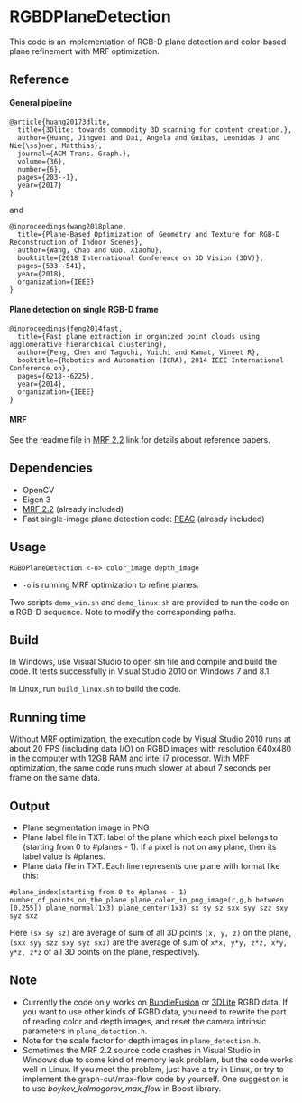 # RGBDPlaneDetection
This code is an implementation of RGB-D plane detection and color-based plane refinement with MRF optimization. 

## Reference
#### General pipeline
```
@article{huang20173dlite,
  title={3Dlite: towards commodity 3D scanning for content creation.},
  author={Huang, Jingwei and Dai, Angela and Guibas, Leonidas J and Nie{\ss}ner, Matthias},
  journal={ACM Trans. Graph.},
  volume={36},
  number={6},
  pages={203--1},
  year={2017}
}
```
and
```
@inproceedings{wang2018plane,
  title={Plane-Based Optimization of Geometry and Texture for RGB-D Reconstruction of Indoor Scenes},
  author={Wang, Chao and Guo, Xiaohu},
  booktitle={2018 International Conference on 3D Vision (3DV)},
  pages={533--541},
  year={2018},
  organization={IEEE}
}
```

#### Plane detection on single RGB-D frame 
```
@inproceedings{feng2014fast,
  title={Fast plane extraction in organized point clouds using agglomerative hierarchical clustering},
  author={Feng, Chen and Taguchi, Yuichi and Kamat, Vineet R},
  booktitle={Robotics and Automation (ICRA), 2014 IEEE International Conference on},
  pages={6218--6225},
  year={2014},
  organization={IEEE}
}
```

#### MRF

See the readme file in [MRF 2.2](http://vision.middlebury.edu/MRF/code/) link for details about reference papers.

## Dependencies
- OpenCV
- Eigen 3
- [MRF 2.2](http://vision.middlebury.edu/MRF/code/) (already included)
- Fast single-image plane detection code: [PEAC](http://www-personal.umich.edu/~cforrest/research.html) (already included)

## Usage
```
RGBDPlaneDetection <-o> color_image depth_image
```
- `-o` is running MRF optimization to refine planes.

Two scripts `demo_win.sh` and `demo_linux.sh` are provided to run the code on a RGB-D sequence. Note to modify the corresponding paths.

## Build
In Windows, use Visual Studio to open sln file and compile and build the code. It tests successfully in Visual Studio 2010 on Windows 7 and 8.1. 

In Linux, run `build_linux.sh` to build the code.


## Running time
Without MRF optimization, the execution code by Visual Studio 2010 runs at about 20 FPS (including data I/O) on RGBD images with resolution 640x480 in the computer with 12GB RAM and intel i7 processor. With MRF optimization, the same code runs much slower at about 7 seconds per frame on the same data.  

## Output
- Plane segmentation image in PNG
- Plane label file in TXT: label of the plane which each pixel belongs to (starting from 0 to #planes - 1). If a pixel is not on any plane, then its label value is #planes.
- Plane data file in TXT. Each line represents one plane with format like this:
```
#plane_index(starting from 0 to #planes - 1) number_of_points_on_the_plane plane_color_in_png_image(r,g,b between [0,255]) plane_normal(1x3) plane_center(1x3) sx sy sz sxx syy szz sxy syz sxz
```
Here `(sx sy sz)` are average of sum of all 3D points `(x, y, z)` on the plane, `(sxx syy szz sxy syz sxz)` are the average of sum of `x*x, y*y, z*z, x*y, y*z, z*z` of all 3D points on the plane, respectively.

## Note
- Currently the code only works on [BundleFusion](http://graphics.stanford.edu/projects/bundlefusion/) or [3DLite](http://graphics.stanford.edu/projects/3dlite/) RGBD data. If you want to use other kinds of RGBD data, you need to rewrite the part of reading color and depth images, and reset the camera intrinsic parameters in `plane_detection.h`.
- Note for the scale factor for depth images in `plane_detection.h`.
- Sometimes the MRF 2.2 source code crashes in Visual Studio in Windows due to some kind of memory leak problem, but the code works well in Linux. If you meet the problem, just have a try in Linux, or try to implement the graph-cut/max-flow code by yourself. One suggestion is to use *boykov_kolmogorov_max_flow* in Boost library. 

